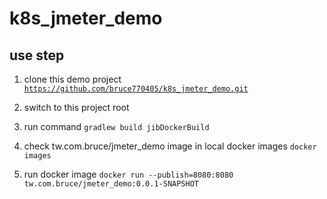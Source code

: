 # k8s_jmeter_demo

## use step 
1. clone this demo project
<code>https://github.com/bruce770405/k8s_jmeter_demo.git</code>

2. switch to this project root
3. run command 
```gradlew build jibDockerBuild```

4. check tw.com.bruce/jmeter_demo image in local docker images
```docker images```

5. run docker image
```docker run --publish=8080:8080 tw.com.bruce/jmeter_demo:0.0.1-SNAPSHOT```
